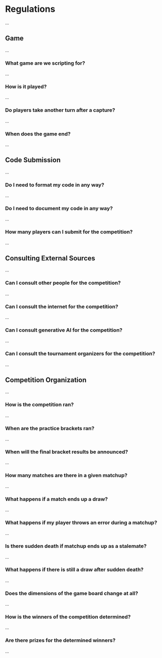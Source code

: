 # Regulations

...

## Game

...

### What game are we scripting for?

...

### How is it played?

...

### Do players take another turn after a capture?

...

### When does the game end?

...

## Code Submission

...

### Do I need to format my code in any way?

...

### Do I need to document my code in any way?

...

### How many players can I submit for the competition?

...

## Consulting External Sources

...

### Can I consult other people for the competition?

...

### Can I consult the internet for the competition?

...

### Can I consult generative AI for the competition?

...

### Can I consult the tournament organizers for the competition?

...

## Competition Organization

...

### How is the competition ran?

...

### When are the practice brackets ran?

...

### When will the final bracket results be announced?

...

### How many matches are there in a given matchup?

...

### What happens if a match ends up a draw?

...

### What happens if my player throws an error during a matchup?

...

### Is there sudden death if matchup ends up as a stalemate?

...

### What happens if there is still a draw after sudden death?

...

### Does the dimensions of the game board change at all?

...

### How is the winners of the competition determined?

...

### Are there prizes for the determined winners?

...
